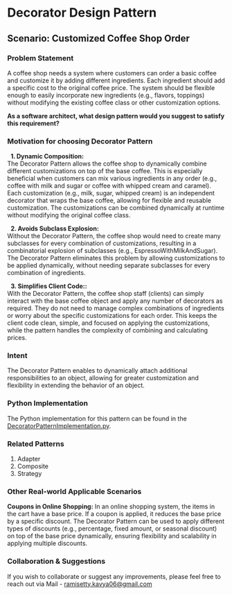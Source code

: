 # Decorator Design Pattern

## Scenario: Customized Coffee Shop Order

### Problem Statement
A coffee shop needs a system where customers can order a basic coffee and customize it by adding different ingredients. Each ingredient should add a specific cost to the original coffee price. The system should be flexible enough to easily incorporate new ingredients (e.g., flavors, toppings) without modifying the existing coffee class or other customization options. <br>

**As a software architect, what design pattern would you suggest to satisfy this requirement?**

### Motivation for choosing Decorator Pattern

&nbsp; **1. Dynamic Composition:** <br>
The Decorator Pattern allows the coffee shop to dynamically combine different customizations on top of the base coffee. This is especially beneficial when customers can mix various ingredients in any order (e.g., coffee with milk and sugar or coffee with whipped cream and caramel). Each customization (e.g., milk, sugar, whipped cream) is an independent decorator that wraps the base coffee, allowing for flexible and reusable customization. The customizations can be combined dynamically at runtime without modifying the original coffee class. <br>

&nbsp; **2. Avoids Subclass Explosion:**  <br>
Without the Decorator Pattern, the coffee shop would need to create many subclasses for every combination of customizations, resulting in a combinatorial explosion of subclasses (e.g., EspressoWithMilkAndSugar). The Decorator Pattern eliminates this problem by allowing customizations to be applied dynamically, without needing separate subclasses for every combination of ingredients. <br>

&nbsp; **3. Simplifies Client Code::** <br>
With the Decorator Pattern, the coffee shop staff (clients) can simply interact with the base coffee object and apply any number of decorators as required. They do not need to manage complex combinations of ingredients or worry about the specific customizations for each order. This keeps the client code clean, simple, and focused on applying the customizations, while the pattern handles the complexity of combining and calculating prices. <br>

### Intent
The Decorator Pattern enables to dynamically attach additional responsibilities to an object, allowing for greater customization and flexibility in extending the behavior of an object.

### Python Implementation
The Python implementation for this pattern can be found in the [DecoratorPatternImplementation.py](https://github.com/kavya6697/DesignPatternsNotes/blob/main/Structural%20Design%20Patterns/DecoratorPatternImplementation.py).

### Related Patterns
1. Adapter <br>
2. Composite <br>
3. Strategy <br>

### Other Real-world Applicable Scenarios

**Coupons in Online Shopping:** In an online shopping system, the items in the cart have a base price. If a coupon is applied, it reduces the base price by a specific discount. The Decorator Pattern can be used to apply different types of discounts (e.g., percentage, fixed amount, or seasonal discount) on top of the base price dynamically, ensuring flexibility and scalability in applying multiple discounts. <br>

### Collaboration & Suggestions 
If you wish to collaborate or suggest any improvements, please feel free to reach out via Mail - ramisetty.kavya06@gmail.com
